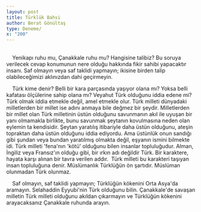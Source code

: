 ```yaml
---
layout: post
title: Türklük Bahsi
author: Berat Gönültaş
type: Deneme/
x: "200"
---
```

<br/>
&nbsp;&nbsp;&nbsp;&nbsp;Yenikapı ruhu mu, Çanakkale ruhu mu? Hangisine talibiz? Bu soruya verilecek cevap konumunun nere olduğu hakkında fikir sahibi yapacaktır insanı. Saf olmayın veya saf taklidi yapmayın; ikisine birden talip olabileceğimizi aklınızdan dahi geçirmeyin.

&nbsp;&nbsp;&nbsp;&nbsp;Türk kime denir? Belli bir kara parçasında yaşıyor olana mı? Yoksa belli kafatası ölçülerine sahip olana mı? Veyahut Türk olduğunu iddia edene mi? Türk olmak iddia etmekle değil, amel etmekle olur. Türk milleti dünyadaki milletlerden bir millet ise adını anmaya bile değmez bir şeydir. Milletlerden bir millet olan Türk milletinin üstün olduğunu savunmanın akıl ile uyuşan bir yanı olmamakla birlikte, bunu savunmak şeytanın kovulmasına neden olan eylemin ta kendisidir. Şeytan yaratılış itibariyle daha üstün olduğunu, ateşin topraktan daha üstün olduğunu iddia ediyordu. Ama üstünlük onun sandığı gibi şundan veya bundan yaratılmış olmakta değil, eşyanın ismini bilmekte idi. Türk milleti 'fena'nın 'kötü' olduğunu bilen insanlar topluluğudur. Alman, İngiliz veya Fransız'ın olduğu gibi, bir ırkın adı değildir Türk. Bir karaktere,  hayata karşı alınan bir tavra verilen addır.  Türk milleti bu karakteri taşıyan insan topluluğuna denir. Müslümanlık Türklüğün ön şartıdır. Müslüman olunmadan Türk olunmaz.

&nbsp;&nbsp;&nbsp;&nbsp;Saf olmayın, saf taklidi yapmayın; Türklüğün kökenini Orta Asya'da aramayın. Selahaddin Eyyubi'nin Türk olduğunu bilin. Çanakkale'de savaşan milletin Türk milleti olduğunu akıldan çıkarmayın ve Türklüğün kökenini arayacaksanız Çanakkale ruhunda arayın.

